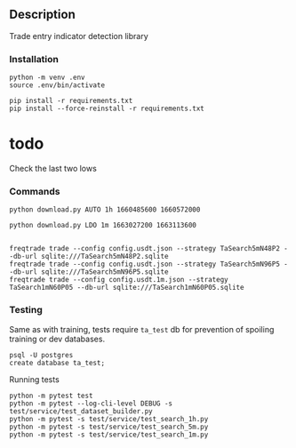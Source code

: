 ## Description

Trade entry indicator detection library 

### Installation

```
python -m venv .env
source .env/bin/activate

pip install -r requirements.txt
pip install --force-reinstall -r requirements.txt
```

# todo 
Check the last two lows 



### Commands

```
python download.py AUTO 1h 1660485600 1660572000

python download.py LDO 1m 1663027200 1663113600
```

```

freqtrade trade --config config.usdt.json --strategy TaSearch5mN48P2 --db-url sqlite:///TaSearch5mN48P2.sqlite
freqtrade trade --config config.usdt.json --strategy TaSearch5mN96P5 --db-url sqlite:///TaSearch5mN96P5.sqlite
freqtrade trade --config config.usdt.1m.json --strategy TaSearch1mN60P05 --db-url sqlite:///TaSearch1mN60P05.sqlite
```

### Testing

Same as with training, tests require `ta_test` db for prevention of spoiling training or dev databases.

```
psql -U postgres
create database ta_test;
``` 

Running tests

```
python -m pytest test
python -m pytest --log-cli-level DEBUG -s test/service/test_dataset_builder.py
python -m pytest -s test/service/test_search_1h.py
python -m pytest -s test/service/test_search_5m.py
python -m pytest -s test/service/test_search_1m.py

```